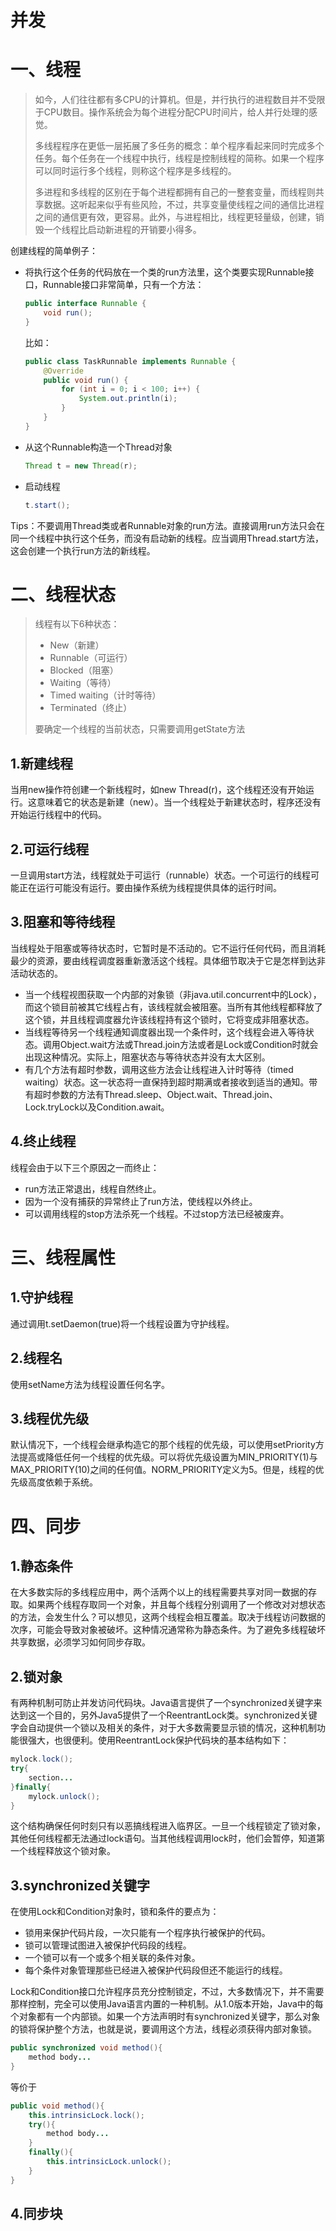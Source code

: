 # 并发

# 一、线程

> 如今，人们往往都有多CPU的计算机。但是，并行执行的进程数目并不受限于CPU数目。操作系统会为每个进程分配CPU时间片，给人并行处理的感觉。
>
> 多线程程序在更低一层拓展了多任务的概念：单个程序看起来同时完成多个任务。每个任务在一个线程中执行，线程是控制线程的简称。如果一个程序可以同时运行多个线程，则称这个程序是多线程的。
>
> 多进程和多线程的区别在于每个进程都拥有自己的一整套变量，而线程则共享数据。这听起来似乎有些风险，不过，共享变量使线程之间的通信比进程之间的通信更有效，更容易。此外，与进程相比，线程更轻量级，创建，销毁一个线程比启动新进程的开销要小得多。

创建线程的简单例子：

* 将执行这个任务的代码放在一个类的run方法里，这个类要实现Runnable接口，Runnable接口非常简单，只有一个方法：

  ```java
  public interface Runnable {
      void run();
  }
  ```

  比如：

  ```java
  public class TaskRunnable implements Runnable {
      @Override
      public void run() {
          for (int i = 0; i < 100; i++) {
              System.out.println(i);
          }
      }
  }
  ```

* 从这个Runnable构造一个Thread对象

  ```java
  Thread t = new Thread(r);
  ```

* 启动线程

  ```java
  t.start();
  ```

Tips：不要调用Thread类或者Runnable对象的run方法。直接调用run方法只会在同一个线程中执行这个任务，而没有启动新的线程。应当调用Thread.start方法，这会创建一个执行run方法的新线程。

# 二、线程状态

> 线程有以下6种状态：
>
> * New（新建）
> * Runnable（可运行）
> * Blocked（阻塞）
> * Waiting（等待）
> * Timed waiting（计时等待）
> * Terminated（终止）
>
> 要确定一个线程的当前状态，只需要调用getState方法

## 1.新建线程

当用new操作符创建一个新线程时，如new Thread(r)，这个线程还没有开始运行。这意味着它的状态是新建（new）。当一个线程处于新建状态时，程序还没有开始运行线程中的代码。

## 2.可运行线程

一旦调用start方法，线程就处于可运行（runnable）状态。一个可运行的线程可能正在运行可能没有运行。要由操作系统为线程提供具体的运行时间。

## 3.阻塞和等待线程

当线程处于阻塞或等待状态时，它暂时是不活动的。它不运行任何代码，而且消耗最少的资源，要由线程调度器重新激活这个线程。具体细节取决于它是怎样到达非活动状态的。

* 当一个线程视图获取一个内部的对象锁（非java.util.concurrent中的Lock），而这个锁目前被其它线程占有，该线程就会被阻塞。当所有其他线程都释放了这个锁，并且线程调度器允许该线程持有这个锁时，它将变成非阻塞状态。
* 当线程等待另一个线程通知调度器出现一个条件时，这个线程会进入等待状态。调用Object.wait方法或Thread.join方法或者是Lock或Condition时就会出现这种情况。实际上，阻塞状态与等待状态并没有太大区别。
* 有几个方法有超时参数，调用这些方法会让线程进入计时等待（timed waiting）状态。这一状态将一直保持到超时期满或者接收到适当的通知。带有超时参数的方法有Thread.sleep、Object.wait、Thread.join、Lock.tryLock以及Condition.await。

## 4.终止线程

线程会由于以下三个原因之一而终止：

* run方法正常退出，线程自然终止。
* 因为一个没有捕获的异常终止了run方法，使线程以外终止。
* 可以调用线程的stop方法杀死一个线程。不过stop方法已经被废弃。

# 三、线程属性

## 1.守护线程

通过调用t.setDaemon(true)将一个线程设置为守护线程。

## 2.线程名

使用setName方法为线程设置任何名字。

## 3.线程优先级

默认情况下，一个线程会继承构造它的那个线程的优先级，可以使用setPriority方法提高或降低任何一个线程的优先级。可以将优先级设置为MIN_PRIORITY(1)与MAX_PRIORITY(10)之间的任何值。NORM_PRIORITY定义为5。但是，线程的优先级高度依赖于系统。

# 四、同步

##  1.静态条件

在大多数实际的多线程应用中，两个活两个以上的线程需要共享对同一数据的存取。如果两个线程存取同一个对象，并且每个线程分别调用了一个修改对对想状态的方法，会发生什么？可以想见，这两个线程会相互覆盖。取决于线程访问数据的次序，可能会导致对象被破坏。这种情况通常称为静态条件。为了避免多线程破坏共享数据，必须学习如何同步存取。

## 2.锁对象

有两种机制可防止并发访问代码块。Java语言提供了一个synchronized关键字来达到这一个目的，另外Java5提供了一个ReentrantLock类。synchronized关键字会自动提供一个锁以及相关的条件，对于大多数需要显示锁的情况，这种机制功能很强大，也很便利。使用ReentrantLock保护代码块的基本结构如下：

```java
mylock.lock();
try{
    section...
}finally{
    mylock.unlock();
}
```

这个结构确保任何时刻只有以恶搞线程进入临界区。一旦一个线程锁定了锁对象，其他任何线程都无法通过lock语句。当其他线程调用lock时，他们会暂停，知道第一个线程释放这个锁对象。

## 3.synchronized关键字

在使用Lock和Condition对象时，锁和条件的要点为：

* 锁用来保护代码片段，一次只能有一个程序执行被保护的代码。
* 锁可以管理试图进入被保护代码段的线程。
* 一个锁可以有一个或多个相关联的条件对象。
* 每个条件对象管理那些已经进入被保护代码段但还不能运行的线程。

Lock和Condition接口允许程序员充分控制锁定，不过，大多数情况下，并不需要那样控制，完全可以使用Java语言内置的一种机制。从1.0版本开始，Java中的每个对象都有一个内部锁。如果一个方法声明时有synchronized关键字，那么对象的锁将保护整个方法，也就是说，要调用这个方法，线程必须获得内部对象锁。

```java
public synchronized void method(){
    method body...
}
```

等价于

```java
public void method(){
    this.intrinsicLock.lock();
    try(){
        method body...
    }
    finally(){
        this.intrinsicLock.unlock();
    }
}
```

## 4.同步块


